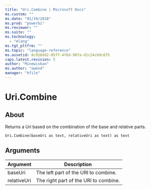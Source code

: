 ```yaml
---
title: "Uri.Combine | Microsoft Docs"
ms.custom: ""
ms.date: "01/19/2018"
ms.prod: "powerbi"
ms.reviewer: ""
ms.suite: ""
ms.technology: 
  - "mlang"
ms.tgt_pltfrm: ""
ms.topic: "language-reference"
ms.assetid: 8c928dd2-057f-4f6d-98fa-d1c24cb9c675
caps.latest.revision: 5
author: "Minewiskan"
ms.author: "owend"
manager: "kfile"
---
```

# Uri.Combine

  
## About  
Returns a Uri based on the combination of the base and relative parts.  
  
```  
Uri.Combine(baseUri as text, relativeUri as text) as text  
```  
  
## Arguments  
  
|Argument|Description|  
|------------|---------------|  
|baseUri|The left part of the URI to combine.|  
|relativeUri|The right part of the URI to combine.|  
  

